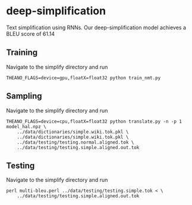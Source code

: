 # deep-simplification
Text simplification using RNNs. Our deep-simplification model achieves a BLEU score of 61.14

## Training
Navigate to the simplify directory and run
```
THEANO_FLAGS=device=gpu,floatX=float32 python train_nmt.py 
```

## Sampling
Navigate to the simplify directory and run
```
THEANO_FLAGS=device=cpu,floatX=float32 python translate.py -n -p 1 model_hal.npz \
    ../data/dictionaries/simple.wiki.tok.pkl \
    ../data/dictionaries/simple.wiki.tok.pkl \
    ../data/testing/testing.normal.aligned.tok \
    ../data/testing/testing.simple.aligned.out.tok
```

## Testing
Navigate to the simplify directory and run 
```
perl multi-bleu.perl ../data/testing/testing.simple.tok < \
    ../data/testing/testing.simple.aligned.out.tok 
```
